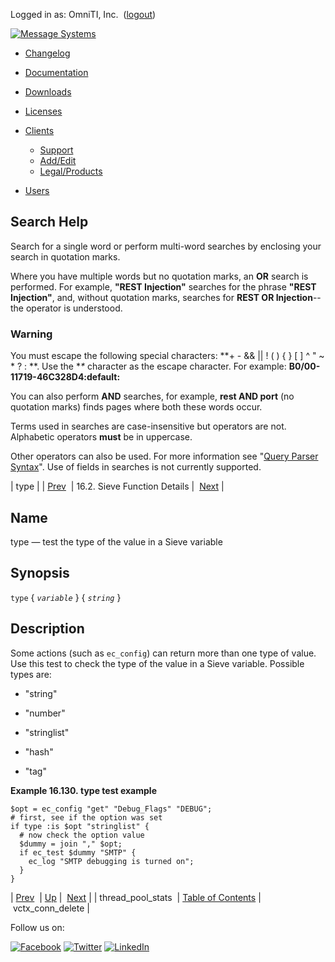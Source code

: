 Logged in as: OmniTI, Inc.  ([logout](https://support.messagesystems.com/logout.php))

[![Message Systems](https://support.messagesystems.com/images/ms-white205.png)](https://support.messagesystems.com/start.php) 

*   [Changelog](https://support.messagesystems.com/start.php?show=changelog)
*   [Documentation](https://support.messagesystems.com/docs/)
*   [Downloads](https://support.messagesystems.com/start.php)

*   [Licenses](https://support.messagesystems.com/license_summary.php)
*   <a href="">Clients</a>
    *   [Support](https://support.messagesystems.com/cs.php)
    *   [Add/Edit](https://support.messagesystems.com/edit_client.php)
    *   [Legal/Products](https://support.messagesystems.com/edit_products.php)
*   [Users](https://support.messagesystems.com/edit_customer.php)

## Search Help

Search for a single word or perform multi-word searches by enclosing your search in quotation marks.

Where you have multiple words but no quotation marks, an **OR** search is performed. For example, **"REST Injection"** searches for the phrase **"REST Injection"**, and, without quotation marks, searches for **REST OR Injection**--the operator is understood.

### Warning

You must escape the following special characters: **+ - && || ! ( ) { } [ ] ^ " ~ * ? : \**. Use the **\** character as the escape character. For example: **B0/00-11719-46C328D4\:default\:**

You can also perform **AND** searches, for example, **rest AND port** (no quotation marks) finds pages where both these words occur.

Terms used in searches are case-insensitive but operators are not. Alphabetic operators **must** be in uppercase.

Other operators can also be used. For more information see "[Query Parser Syntax](https://lucene.apache.org/core/old_versioned_docs/versions/3_0_0/queryparsersyntax.html)". Use of fields in searches is not currently supported.

| type |
| [Prev](sieve.ref.thread_pool_stats.php)  | 16.2. Sieve Function Details |  [Next](sieve.ref.vctx_conn_delete.php) |

<a name="sieve.ref.type"></a>
## Name

type — test the type of the value in a Sieve variable

## Synopsis

`type` { *`variable`* } { *`string`* }

<a name="idp31333104"></a>
## Description

Some actions (such as `ec_config`) can return more than one type of value. Use this test to check the type of the value in a Sieve variable. Possible types are:

*   "string"

*   "number"

*   "stringlist"

*   "hash"

*   "tag"

<a name="example.test"></a>

**Example 16.130. type test example**

```
$opt = ec_config "get" "Debug_Flags" "DEBUG";
# first, see if the option was set
if type :is $opt "stringlist" {
  # now check the option value
  $dummy = join "," $opt;
  if ec_test $dummy "SMTP" {
    ec_log "SMTP debugging is turned on";
  }
}
```

| [Prev](sieve.ref.thread_pool_stats.php)  | [Up](sieve.ref.files.php) |  [Next](sieve.ref.vctx_conn_delete.php) |
| thread_pool_stats  | [Table of Contents](index.php) |  vctx_conn_delete |

Follow us on:

[![Facebook](https://support.messagesystems.com/images/icon-facebook.png)](http://www.facebook.com/messagesystems) [![Twitter](https://support.messagesystems.com/images/icon-twitter.png)](http://twitter.com/#!/MessageSystems) [![LinkedIn](https://support.messagesystems.com/images/icon-linkedin.png)](http://www.linkedin.com/company/message-systems)